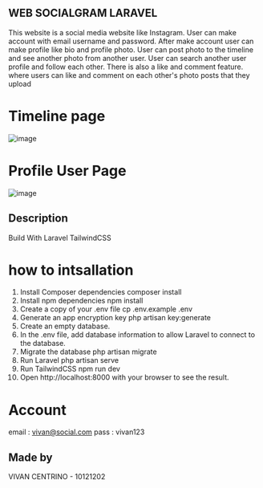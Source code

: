 ## WEB SOCIALGRAM LARAVEL
This website is a social media website like Instagram. User can make account with email username and password. After make account user can make profile like bio and profile photo. User can post photo to the timeline and see another photo from another user.
User can search another user profile  and follow each other. There is also a like and comment feature. where users can like and comment on each other's photo posts that they upload
# Timeline page
![image](https://github.com/ThatBoyVreezy/SocialGram_Laravel/assets/128937777/808d57ba-880e-482e-b079-43d5bc2a65e8)
# Profile User Page
![image](https://github.com/ThatBoyVreezy/SocialGram_Laravel/assets/128937777/fe94dc55-1333-4efa-98e0-bba0546ec487)

## Description
Build With
Laravel
TailwindCSS

# how to intsallation
1. Install Composer dependencies composer install
2. Install npm dependencies npm install
3. Create a copy of your .env file cp .env.example .env
4. Generate an app encryption key php artisan key:generate
5. Create an empty database.
6. In the .env file, add database information to allow Laravel to connect to the database.
7. Migrate the database php artisan migrate
8. Run Laravel php artisan serve
9. Run TailwindCSS npm run dev
10. Open http://localhost:8000 with your browser to see the result.

# Account 
email : vivan@social.com
pass : vivan123

## Made by
VIVAN CENTRINO - 10121202
